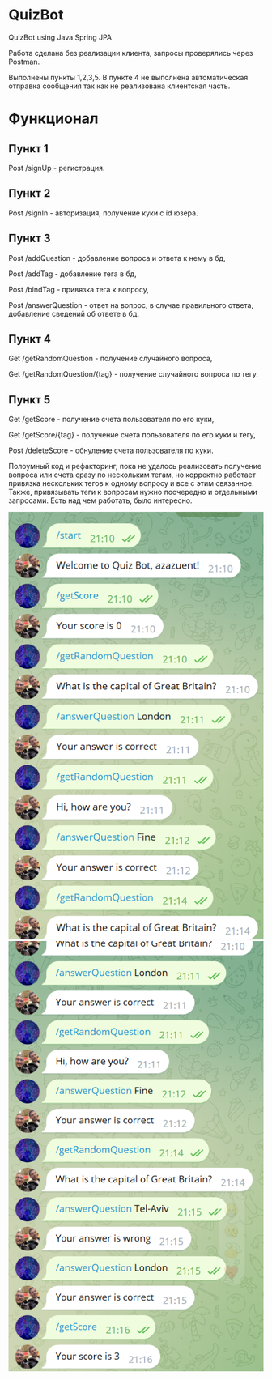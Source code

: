 # QuizBot
QuizBot using Java Spring JPA

Работа сделана без реализации клиента, запросы проверялись через Postman.

Выполнены пункты 1,2,3,5. В пункте 4 не выполнена автоматическая отправка сообщения так как не реализована клиентская часть.

# Функционал

## Пункт 1
Post /signUp - регистрация.

## Пункт 2
Post /signIn - авторизация, получение куки с id юзера.

## Пункт 3
Post /addQuestion - добавление вопроса и ответа к нему в бд,

Post /addTag - добавление тега в бд,

Post /bindTag - привязка тега к вопросу,

Post /answerQuestion - ответ на вопрос, в случае правильного ответа, добавление сведений об ответе в бд.

## Пункт 4
Get /getRandomQuestion - получение случайного вопроса,

Get /getRandomQuestion/{tag} - получение случайного вопроса по тегу.

## Пункт 5
Get /getScore - получение счета пользователя по его куки,

Get /getScore/{tag} - получение счета пользователя по его куки и тегу,

Post /deleteScore - обнуление счета пользователя по куки.

Полоумный код и рефакторинг, пока не удалось реализовать получение вопроса или счета сразу по нескольким тегам, но корректно работает привязка нескольких тегов к одному вопросу и все с этим связанное. Также, привязывать теги к вопросам нужно поочередно и отдельными запросами.
Есть над чем работать, было интересно.

![Alt text](image.png)
![Alt text](image-1.png)
